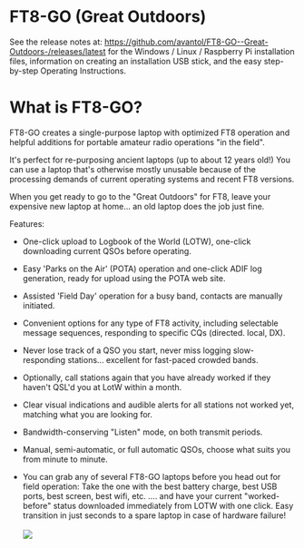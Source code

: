# FT8-GO (Great Outdoors)

See the release notes at:
https://github.com/avantol/FT8-GO--Great-Outdoors-/releases/latest
for the Windows / Linux / Raspberry Pi installation files, information on creating an installation USB stick, and the easy step-by-step Operating Instructions.

What is FT8-GO?
===============
FT8-GO creates a single-purpose laptop with optimized FT8 operation and helpful additions for portable amateur radio operations "in the field". 

It's perfect for re-purposing ancient laptops (up to about 12 years old!) You can use a laptop that's otherwise mostly unusable because of the processing demands of current operating systems and recent FT8 versions.

When you get ready to go to the "Great Outdoors" for FT8, leave your expensive new laptop at home... an old laptop does the job just fine.

Features:

- One-click upload to Logbook of the World (LOTW), one-click downloading current QSOs before operating.

- Easy 'Parks on the Air' (POTA) operation and one-click ADIF log generation, ready for upload using the POTA web site.

- Assisted 'Field Day' operation for a busy band, contacts are manually initiated.

- Convenient options for any type of FT8 activity, including selectable message sequences, responding to specific CQs (directed. local, DX).

- Never lose track of a QSO you start, never miss logging slow-responding stations... excellent for fast-paced crowded bands.

- Optionally, call stations again that you have already worked if they haven't QSL'd you at LotW within a month.

- Clear visual indications and audible alerts for all stations not worked yet, matching what you are looking for.

- Bandwidth-conserving "Listen" mode, on both transmit periods.

- Manual, semi-automatic, or full automatic QSOs, choose what suits you from minute to minute.

- You can grab any of several FT8-GO laptops before you head out for field operation: Take the one with the best battery charge, best USB ports, best screen, best wifi, etc. .... and have your current "worked-before" status downloaded immediately from LOTW with one click. Easy transition in just seconds to a spare laptop in case of hardware failure!
<br><br><img src="https://github.com/avantol/FT8-GO_Great-Outdoors/blob/main/FT8-GO_screenshot.png">
